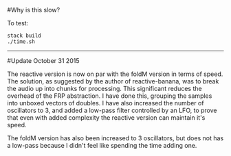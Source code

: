 #Why is this slow?

To test:

```
stack build
./time.sh
```



------------------

#Update October 31 2015

The reactive version is now on par with the foldM version in terms of speed.
The solution, as suggested by the author of reactive-banana, was to
break the audio up into chunks for processing. This significant reduces the
overhead of the FRP abstraction. I have done this, grouping the samples
into unboxed vectors of doubles. I have also increased the number
of oscillators to 3, and added a low-pass filter controlled by an LFO,
to prove that even with added complexity the reactive version can
maintain it's speed.

The foldM version has also been increased to 3 oscillators, but
does not has a low-pass because I didn't feel like spending the
time adding one.
